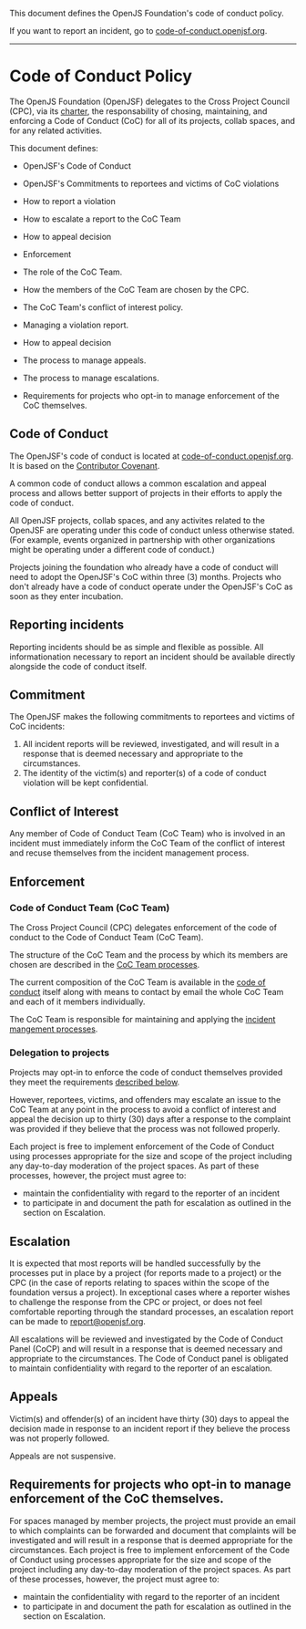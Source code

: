 This document defines the OpenJS Foundation's code of conduct policy.

If you want to report an incident, go to [code-of-conduct.openjsf.org][CoC].

***

# Code of Conduct Policy

The OpenJS Foundation (OpenJSF) delegates to the Cross Project Council (CPC), via its [charter][], the responsability of chosing, maintaining, and enforcing a Code of Conduct (CoC) for all of its projects, collab spaces, and for any related activities.

This document defines:

- OpenJSF's Code of Conduct
- OpenJSF's Commitments to reportees and victims of CoC violations


- How to report a violation
- How to escalate a report to the CoC Team
- How to appeal decision

- Enforcement
- The role of the CoC Team.
- How the members of the CoC Team are chosen by the CPC.
- The CoC Team's conflict of interest policy.
- Managing a violation report.
- How to appeal decision
- The process to manage appeals.
- The process to manage escalations.
- Requirements for projects who opt-in to manage enforcement of the CoC themselves.

## Code of Conduct

The OpenJSF's code of conduct is located at [code-of-conduct.openjsf.org][CoC]. It is based on the [Contributor Covenant](https://www.contributor-covenant.org/).

A common code of conduct allows a common escalation and appeal process and allows better support of projects in their efforts to apply the code of conduct.

All OpenJSF projects, collab spaces, and any activites related to the OpenJSF are operating under this code of conduct unless otherwise stated. (For example, events organized in partnership with other organizations might be operating under a different code of conduct.)

Projects joining the foundation who already have a code of conduct will need to adopt the OpenJSF's CoC within three (3) months. Projects who don't already have a code of conduct operate under the OpenJSF's CoC as soon as they enter incubation.

## Reporting incidents

Reporting incidents should be as simple and flexible as possible. All informationation necessary to report an incident should be available directly alongside the code of conduct itself.

## Commitment

The OpenJSF makes the following commitments to reportees and victims of CoC incidents:

1. All incident reports will be reviewed, investigated, and will result in a response that is deemed necessary and appropriate to the circumstances.
2. The identity of the victim(s) and reporter(s) of a code of conduct violation will be kept confidential.

## Conflict of Interest

Any member of Code of Conduct Team (CoC Team) who is involved in an incident must immediately inform the CoC Team of the conflict of interest and recuse themselves from the incident management process.

## Enforcement

### Code of Conduct Team (CoC Team)

The Cross Project Council (CPC) delegates enforcement of the code of conduct to the Code of Conduct Team (CoC Team).

The structure of the CoC Team and the process by which its members are chosen are described in the [CoC Team processes][].

The current composition of the CoC Team is available in the [code of conduct][CoC] itself along with means to contact by email the whole CoC Team and each of it members individually.

The CoC Team is responsible for maintaining and applying the [incident mangement processes][].

### Delegation to projects

Projects may opt-in to enforce the code of conduct themselves provided they meet the requirements [described below][requirements for delegation].

However, reportees, victims, and offenders may escalate an issue to the CoC Team at any point in the process to avoid a conflict of interest and appeal the decision up to thirty (30) days after a response to the complaint was provided if they believe that the process was not followed properly.

Each project is free to implement enforcement of the Code of Conduct using processes appropriate for the size and scope of the project including any day-to-day moderation of the project spaces. As part
of these processes, however, the project must agree to:
  * maintain the confidentiality with regard to the reporter of an incident
  * to participate in and document the path for escalation as outlined in the section on Escalation.

## Escalation

It is expected that most reports will be handled successfully by the processes put
in place by a project (for reports made to a project) or the CPC (in the
case of reports relating to spaces within the scope of the foundation versus a project).
In exceptional cases where a reporter wishes to challenge the response from the CPC or
project, or does not feel comfortable reporting through the standard processes, an escalation
report can be made to report@openjsf.org.

All escalations will be reviewed and investigated by the Code of Conduct Panel (CoCP)
and will result in a response that is deemed necessary and appropriate to the circumstances.
The Code of Conduct panel is obligated to maintain confidentiality with regard
to the reporter of an escalation.

## Appeals

Victim(s) and offender(s) of an incident have thirty (30) days to appeal the decision made in response to an incident report if they believe the process was not properly followed.

Appeals are not suspensive.

## Requirements for projects who opt-in to manage enforcement of the CoC themselves.

For spaces managed by member projects, the project must provide an email to which complaints can be forwarded and document that complaints will be investigated and will result in a response that is deemed appropriate for the circumstances.
Each project is free to implement enforcement of the Code of Conduct using processes appropriate for the size and scope of the project including any day-to-day moderation of the project spaces.
As part of these processes, however, the project must agree to:
  * maintain the confidentiality with regard to the reporter of an incident
  * to participate in and document the path for escalation as outlined in the section on Escalation.

[CoC]: https://code-of-conduct.openjsf.org/
[Charter]: https://github.com/openjs-foundation/cross-project-council/blob/main/CPC-CHARTER.md
[CoC Team processes]: https://github.com/openjs-foundation/cross-project-council/blob/main/conduct/COC_PROCESS_FOR_COC_TEAM.md
[requirements for delegation]: #TODO
[incident mangement processes]:  https://github.com/openjs-foundation/cross-project-council/blob/main/conduct/COC_PROCESS_FOR_INCIDENT_MANAGEMENT.md